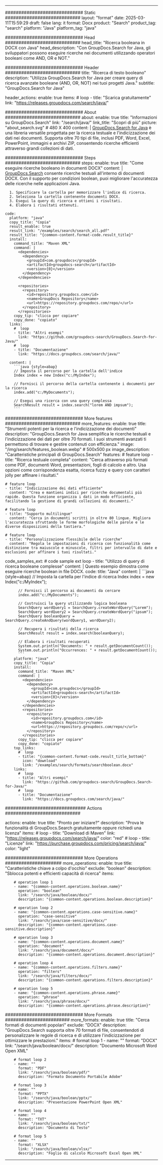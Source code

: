 
---
############################# Static ############################
layout: "format"
date:  2025-03-11T15:59:29
draft: false
lang: it
format: Docx
product: "Search"
product_tag: "search"
platform: "Java"
platform_tag: "java"

############################# Head ############################
head_title: "Ricerca booleana in DOCX con Java"
head_description: "Con GroupDocs.Search for Java, gli sviluppatori possono eseguire ricerche nei documenti utilizzando operatori booleani come AND, OR e NOT."

############################# Header ############################
title: "Ricerca di testo booleano" 
description: "Utilizza GroupDocs.Search for Java per creare query di ricerca avanzate booleane (AND, OR, NOT) nei tuoi progetti Java."
subtitle: "GroupDocs.Search for Java" 

header_actions:
  enable: true
  items:
    #  loop
    - title: "Scarica gratuitamente"
      link: "https://releases.groupdocs.com/search/java/"
      
############################# About ############################
about:
    enable: true
    title: "Informazioni su GroupDocs.Search"
    link: "/search/java/"
    link_title: "Scopri di più"
    picture: "about_search.svg" # 480 X 400
    content: |
       [GroupDocs.Search for Java](/search/java/) è una libreria versatile progettata per la ricerca testuale e l'indicizzazione dei dati nei documenti. Supporta oltre 70 tipi di file, inclusi PDF, Word, Excel, PowerPoint, immagini e archivi ZIP, consentendo ricerche efficienti attraverso grandi collezioni di dati.

############################# Steps ############################
steps:
    enable: true
    title: "Come eseguire ricerche booleano in documenti DOCX"
    content: |
      [GroupDocs.Search](/search/java/) consente ricerche testuali all'interno di documenti DOCX. Con il supporto per condizioni boolean, puoi migliorare l'accuratezza delle ricerche nelle applicazioni Java.
      
      1. Specificare la cartella per memorizzare l'indice di ricerca.
      2. Seleziona la cartella contenente documenti DOCX.
      3. Esegui la query di ricerca e ottieni i risultati.
      4. Elabora i risultati ottenuti.
   
    code:
      platform: "java"
      copy_title: "Copia"
      result_enable: true
      result_link: "/examples/search/search_all.pdf"
      result_title: "{common-content.format-code.result_title}"
      install:
        command_title: "Maven XML"
        command: |
          <dependencies>
            <dependency>
              <groupId>com.groupdocs</groupId>
              <artifactId>groupdocs-search</artifactId>
              <version>{0}</version>
            </dependency>
          </dependencies>

          <repositories>
            <repository>
              <id>repository.groupdocs.com</id>
              <name>GroupDocs Repository</name>
              <url>https://repository.groupdocs.com/repo/</url>
            </repository>
          </repositories>
        copy_tip: "clicca per copiare"
        copy_done: "copiato"
      links:
        #  loop
        - title: "Altri esempi"
          link: "https://github.com/groupdocs-search/GroupDocs.Search-for-Java/"
        #  loop
        - title: "Documentazione"
          link: "https://docs.groupdocs.com/search/java/"
          
      content: |
        ```java {style=abap}
        // Imposta il percorso per la cartella dell'indice
        Index index = new Index("c:/MyIndex");

        // Fornisci il percorso della cartella contenente i documenti per la ricerca
        index.add("c:/MyDocuments");

        // Esegui una ricerca con una query complessa
        SearchResult result = index.search("lorem AND impsum");
        ```            

############################# More features ############################
more_features:
  enable: true
  title: "Strumenti potenti per la ricerca e l'indicizzazione dei documenti"
  description: "GroupDocs.Search for Java semplifica le ricerche testuali e l'indicizzazione dei dati per oltre 70 formati. I suoi strumenti avanzati ti permettono di trovare e gestire contenuti con efficienza."
  image: "/img/search/features_boolean.webp" # 500x500 px
  image_description: "Caratteristiche principali di GroupDocs.Search"
  features:
    # feature loop
    - title: "Ricerca testuale completa"
      content: "Cerca attraverso più formati come PDF, documenti Word, presentazioni, fogli di calcolo e altro. Usa opzioni come corrispondenza esatta, ricerca fuzzy e query con caratteri jolly per affinare i risultati."

    # feature loop
    - title: "Indicizzazione dei dati efficiente"
      content: "Crea e mantieni indici per ricerche documentali più rapide. Questa funzione organizza i dati in modo efficiente, facilitando la gestione di grandi collezioni di documenti."

    # feature loop
    - title: "Supporto multilingue"
      content: "Cerca in documenti scritti in oltre 80 lingue. Migliora l'accuratezza sfruttando le forme morfologiche delle parole e le diverse disposizioni della tastiera."

    # feature loop
    - title: "Personalizzazione flessibile delle ricerche"
      content: "Regola le impostazioni di ricerca con funzionalità come distinzione tra maiuscole e minuscole, filtri per intervallo di date e esclusioni per affinare i tuoi risultati."
      
  code_samples_ext:
    # code sample ext loop
    - title: "Utilizzo di query di ricerca booleane complesse"
      content: |
        Questo esempio dimostra come eseguire ricerche boolean in file DOCX.
      code:
        title: "Java"
        content: |
          ```java {style=abap}
          // Imposta la cartella per l'indice di ricerca
          Index index = new Index("c:/MyIndex");
              
          // Fornisci il percorso ai documenti da cercare
          index.add("c:/MyDocuments");

          // Costruisci la query utilizzando logica booleana
          SearchQuery wordQuery1 = SearchQuery.createWordQuery("Lorem");
          SearchQuery wordQuery2 = SearchQuery.createWordQuery("ipsum");
          SearchQuery booleanQuery = SearchQuery.createAndQuery(wordQuery1, wordQuery2);

          // Recupera i risultati della ricerca
          SearchResult result = index.search(booleanQuery);
          
          // Elabora i risultati recuperati
          System.out.println("Documents: " + result.getDocumentCount());
          System.out.println("Occurrences: " + result.getDocumentCount());
          ```
        platform: "java"
        copy_title: "Copia"
        install:
          command_title: "Maven XML"
          command: |
            <dependencies>
              <dependency>
                <groupId>com.groupdocs</groupId>
                <artifactId>groupdocs-search</artifactId>
                <version>{0}</version>
              </dependency>
            </dependencies>
            <repositories>
              <repository>
                <id>repository.groupdocs.com</id>
                <name>GroupDocs Repository</name>
                <url>https://repository.groupdocs.com/repo/</url>
              </repository>
            </repositories>
          copy_tip: "clicca per copiare"
          copy_done: "copiato"
        top_links:
          #  loop
          - title: "{common-content.format-code.result_title_bottom}"
            icon: "download"
            link: "/examples/search/formats/searchboolean.docx"
        links:
          #  loop
          - title: "Altri esempi"
            link: "https://github.com/groupdocs-search/GroupDocs.Search-for-Java/"
          #  loop
          - title: "Documentazione"
            link: "https://docs.groupdocs.com/search/java/"
            

            


############################## Actions ############################

actions:
  enable: true
  title: "Pronto per iniziare?"
  description: "Prova le funzionalità di GroupDocs.Search gratuitamente oppure richiedi una licenza"
  items:
    #  loop
    - title: "Download di Maven"
      link: "https://releases.groupdocs.com/search/java/"
      color: "red"
        #  loop
    - title: "Licenze"
      link: "https://purchase.groupdocs.com/pricing/search/java/"
      color: "light"


############################# More Operations #####################
more_operations:
    enable: true
    title: "Caratteristiche chiave a colpo d'occhio"
    exclude: "boolean"
    description: "Sblocca potenti e efficienti capacità di ricerca"
    items: 
          
        # operation loop 1
        - name: "{common-content.operations.boolean.name}"
          operation: "boolean"
          link: "/search/java/boolean/docx/"
          description: "{common-content.operations.boolean.description}"

        # operation loop 2
        - name: "{common-content.operations.case-sensitive.name}"
          operation: "case-sensitive"
          link: "/search/java/case-sensitive/docx/"
          description: "{common-content.operations.case-sensitive.description}"

        # operation loop 3
        - name: "{common-content.operations.document.name}"
          operation: "document"
          link: "/search/java/document/docx/"
          description: "{common-content.operations.document.description}"

        # operation loop 4
        - name: "{common-content.operations.filters.name}"
          operation: "filters"
          link: "/search/java/filters/docx/"
          description: "{common-content.operations.filters.description}"

        # operation loop 5
        - name: "{common-content.operations.phrase.name}"
          operation: "phrase"
          link: "/search/java/phrase/docx/"
          description: "{common-content.operations.phrase.description}"
          
        
          
############################# More Formats ########################
more_formats:
    enable: true
    title: "Cerca formati di documenti popolari"
    exclude: "DOCX"
    description: "GroupDocs.Search supporta oltre 70 formati di file, consentendoti di personalizzare le regole di ricerca e di utilizzare l'indicizzazione per ottimizzare le prestazioni."
    items: 
        # format loop 1
        - name: ""
          format: "DOCX"
          link: "/search/java/boolean/docx/"
          description: "Documento Microsoft Word Open XML"
          
        # format loop 2
        - name: ""
          format: "PDF"
          link: "/search/java/boolean/pdf/"
          description: "Formato Documento Portabile Adobe"
          
        # format loop 3
        - name: ""
          format: "PPTX"
          link: "/search/java/boolean/pptx/"
          description: "Presentazione PowerPoint Open XML"

        # format loop 4
        - name: ""
          format: "TXT"
          link: "/search/java/boolean/txt/"
          description: "Documento di Testo"
          
        # format loop 5
        - name: ""
          format: "XLSX"
          link: "/search/java/boolean/xlsx/"
          description: "Foglio di calcolo Microsoft Excel Open XML"
  

---